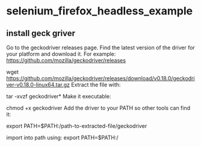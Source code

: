 # selenium_firefox_headless_example


install geck griver
---------------------
Go to the geckodriver releases page. Find the latest version of the driver for your platform and download it. For example:
https://github.com/mozilla/geckodriver/releases


wget https://github.com/mozilla/geckodriver/releases/download/v0.18.0/geckodriver-v0.18.0-linux64.tar.gz
Extract the file with:

tar -xvzf geckodriver*
Make it executable:

chmod +x geckodriver
Add the driver to your PATH so other tools can find it:

export PATH=$PATH:/path-to-extracted-file/geckodriver





import into path using:
export PATH=$PATH:/

